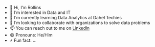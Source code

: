 - 👋 Hi, I’m Rollins
- 👀 I’m interested in Data and IT
- 🌱 I’m currently learning Data Analytics at Dahel Techies
- 💞️ I’m looking to collaborate with organizations to solve data problems
- 📫 You can reach out to me on [LinkedIn](https://www.linkedin.com/in/rio05/)
- 😄 Pronouns: He/Him
- ⚡ Fun fact: ...

<!---
RioDaking/RioDaking is a ✨ special ✨ repository because its `README.md` (this file) appears on your GitHub profile.
You can click the Preview link to take a look at your changes.
--->
